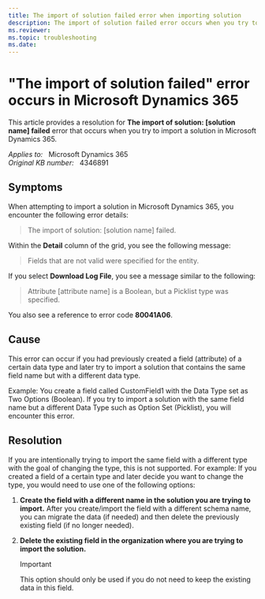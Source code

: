```yaml
---
title: The import of solution failed error when importing solution
description: The import of solution failed error occurs when you try to import a solution in Microsoft Dynamics 365.
ms.reviewer:  
ms.topic: troubleshooting
ms.date: 
---
```

# "The import of solution failed" error occurs in Microsoft Dynamics 365

This article provides a resolution for **The import of solution: [solution name] failed** error that occurs when you try to import a solution in Microsoft Dynamics 365.

_Applies to:_ &nbsp; Microsoft Dynamics 365  
_Original KB number:_ &nbsp; 4346891

## Symptoms

When attempting to import a solution in Microsoft Dynamics 365, you encounter the following error details:

> The import of solution: [solution name] failed.

Within the **Detail** column of the grid, you see the following message:

> Fields that are not valid were specified for the entity.

If you select **Download Log File**, you see a message similar to the following:

> Attribute [attribute name] is a Boolean, but a Picklist type was specified.

You also see a reference to error code **80041A06**.

## Cause

This error can occur if you had previously created a field (attribute) of a certain data type and later try to import a solution that contains the same field name but with a different data type.

Example: You create a field called CustomField1 with the Data Type set as Two Options (Boolean). If you try to import a solution with the same field name but a different Data Type such as Option Set (Picklist), you will encounter this error.

## Resolution

If you are intentionally trying to import the same field with a different type with the goal of changing the type, this is not supported. For example: If you created a field of a certain type and later decide you want to change the type, you would need to use one of the following options:

1. **Create the field with a different name in the solution you are trying to import.** After you create/import the field with a different schema name, you can migrate the data (if needed) and then delete the previously existing field (if no longer needed).
2. **Delete the existing field in the organization where you are trying to import the solution.**

   > [!IMPORTANT]
   > This option should only be used if you do not need to keep the existing data in this field.
